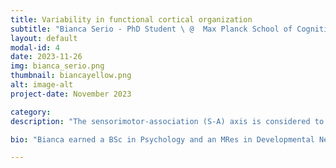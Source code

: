 ```yaml
---
title: Variability in functional cortical organization
subtitle: "Bianca Serio - PhD Student \ @  Max Planck School of Cognition, Max Planck Institute for Human Cognitive and Brain Sciences"
layout: default
modal-id: 4
date: 2023-11-26
img: bianca_serio.png
thumbnail: biancayellow.png
alt: image-alt
project-date: November 2023

category: 
description: "The sensorimotor-association (S-A) axis is considered to be a key principle of macroscale cortical organization that differentiates unimodal primary/sensorimotor cortical regions from heteromodal/association regions involved in more complex cognitive functions. Although patterns of functional connectivity along this axis are considered to be broadly stable trait-like features of the human brain, there is still a notable degree of variability, both within and between individuals. In this talk, Bianca will present her research on variability in the S-A axis, taking evidence from sex differences and intra-individual differences, and leveraging human neuroimaging open data that bridges across scales - from the dense sampling of deeply phenotyped single individuals to large population neuroscience study consortia."

bio: "Bianca earned a BSc in Psychology and an MRes in Developmental Neuroscience and Psychopathology from University College London (UK). She conducted research for her Master’s thesis at Yale University (USA), taking a multidimensional approach to understand the emergence of sex differences in internalizing symptoms in adolescence. She is currently a final year PhD student at the Max Planck School of Cognition, based at the Max Planck Institute for Human Cognitive and Brain Sciences in Leipzig (Germany). Her research focuses on applying computational approaches to investigate principles of functional brain organization, more specifically studying how features of functional connectivity vary within and between individuals, taking evidence from sex differences, deep phenotyping, pubertal development, and psychopathology. She uses multimodal data in her work, derived from human neuroimaging, serum and salivary hormone sampling, clinical assessments, and self-reported questionnaires. Ultimately, Bianca aims for her work to highlight the importance of considering sex as a biological variable in clinical research to improve health outcomes, particularly in the field of women’s health, which has historically been largely neglected."

---
```




